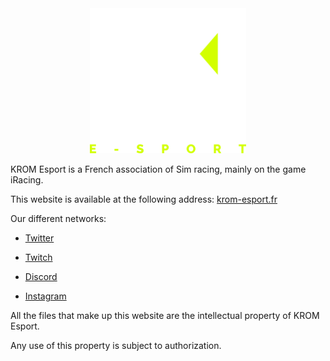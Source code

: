<center>
<img src=KROM-Esport.png width = "250" height = "232">
</center>

KROM Esport is a French association of Sim racing, mainly on the game iRacing.

This website is available at the following address: [krom-esport.fr](https://www.krom-esport.fr)

Our different networks:
    
- [Twitter](https://twitter.com/krom_esport)

- [Twitch](https://www.twitch.tv/krom_esport)

- [Discord](https://discord.gg/NNUBmX3kNn)

- [Instagram](https://www.instagram.com/krom_esport/)

All the files that make up this website are the intellectual property of KROM Esport.

Any use of this property is subject to authorization.



